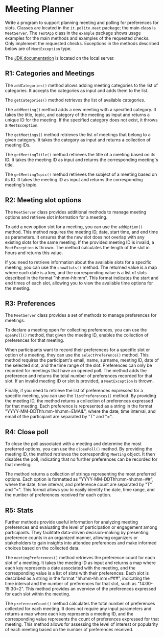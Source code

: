 Meeting Planner
===============

Write a program to support planning meeting and polling for preferences for slots.
Classes are located in the `it.polito.meet` package; the main class is `MeetServer`. The `TestApp` class in the `example` package shows usage examples for the main methods and examples of the requested checks. 
Only implement the requested checks. 
Exceptions in the methods described below are of `MeetException` type.

The [JDK documentation](https://oop.polito.it/api/) is located on the local server.




R1: Categories and Meetings
---------------------------

The `addCategories()` method allows adding meeting categories to the list of categories. It accepts the categories as input and adds them to the list.

The `getCategories()` method retrieves the list of available categories.

The `addMeeting()` method adds a new meeting with a specified category. It takes the title, topic, and category of the meeting as input and returns a unique ID for the meeting. If the specified category does not exist, it throws a `MeetException`.

The `getMeetings()` method retrieves the list of meetings that belong to a given category. It takes the category as input and returns a collection of meeting IDs.

The `getMeetingTitle()` method retrieves the title of a meeting based on its ID. It takes the meeting ID as input and returns the corresponding meeting's title.

The `getMeetingTopic()` method retrieves the subject of a meeting based on its ID. It takes the meeting ID as input and returns the corresponding meeting's topic.

R2: Meeting slot options
------------------------

The `MeetServer` class provides additional methods to manage meeting options and retrieve slot information for a meeting.

To add a new option slot for a meeting, you can use the `addOption()` method. This method requires the meeting ID, date, start time, and end time as parameters. It ensures that the new slot does not overlap with any existing slots for the same meeting. If the provided meeting ID is invalid, a `MeetException` is thrown. The method calculates the length of the slot in hours and returns this value.

If you need to retrieve information about the available slots for a specific meeting, you can use the `showSlots()` method. The returned value is a map where each date is a key, and the corresponding value is a list of slots described in the format "hh:mm-hh:mm". This format indicates the start and end times of each slot, allowing you to view the available time options for the meeting.



R3: Preferences
---------------

The `MeetServer` class provides a set of methods to manage preferences for meetings.

To declare a meeting open for collecting preferences, you can use the `openPoll()` method, that given the meeting ID, enables the collection of preferences for that meeting.

When participants want to record their preferences for a specific slot or option of a meeting, they can use the `selectPreference()` method. This method requires the participant's email, name, surname, meeting ID, date of the selected slot, and the time range of the slot. Preferences can only be recorded for meetings that have an opened poll. The method adds the preference and returns the total number of preferences recorded for that slot. If an invalid meeting ID or slot is provided, a `MeetException` is thrown.

Finally, if you need to retrieve the list of preferences expressed for a specific meeting, you can use the `listPreferences()` method. By providing the meeting ID, the method returns a collection of preferences expressed for that meeting. Each preference is represented as a string in the format "YYYY-MM-DDThh:mm-hh:mm=EMAIL", where the date, time interval, and email of the participant are separated by "T" and "=".


R4: Close poll
--------------

To close the poll associated with a meeting and determine the most preferred options, you can use the `closePoll()` method. By providing the meeting ID, the method retrieves the corresponding `Meeting` object. It then disables the poll, indicating that no further preferences can be recorded for that meeting.

The method returns a collection of strings representing the most preferred options. Each option is formatted as "YYYY-MM-DDThh:mm-hh:mm=##", where the date, time interval, and preference count are separated by "T" and "=". This format allows you to easily identify the date, time range, and the number of preferences received for each option.



R5: Stats
---------

Further methods provide useful information for analyzing meeting preferences and evaluating the level of participation or engagement among participants. They facilitate data-driven decision-making by presenting preference counts in an organized manner, allowing organizers or stakeholders to gain insights into attendee preferences and make informed choices based on the collected data.

The `meetingPreferences()` method retrieves the preference count for each slot of a meeting. It takes the meeting ID as input and returns a map where each key represents a date associated with the meeting, and the corresponding value is a list of slots with their preferences. Each slot is described as a string in the format "hh:mm-hh:mm=###", indicating the time interval and the number of preferences for that slot, such as "14:00-15:30=2". This method provides an overview of the preferences expressed for each slot within the meeting.

The `preferenceCount()` method calculates the total number of preferences collected for each meeting. It does not require any input parameters and returns a map where each key represents a meeting ID, and the corresponding value represents the count of preferences expressed for that meeting. This method allows for assessing the level of interest or popularity of each meeting based on the number of preferences received.

